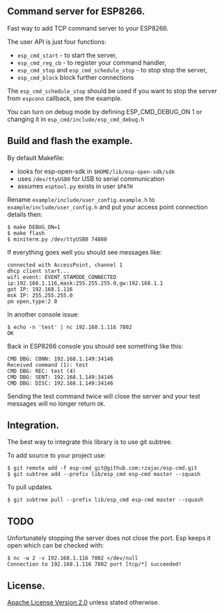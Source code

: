 ## Command server for ESP8266.

Fast way to add TCP command server to your ESP8266.

The user API is just four functions:

- `esp_cmd_start` - to start the server,
- `esp_cmd_reg_cb` - to register your command handler,
- `esp_cmd_stop` and `esp_cmd_schedule_stop` - to stop stop the server,
- `esp_cmd_block` block further connections

The `esp_cmd_schedule_stop` should be used if you want to stop the server from 
`espconn` callback, see the example.

You can turn on debug mode by defining ESP_CMD_DEBUG_ON 1 or changing it in `esp_cmd/include/esp_cmd_debug.h` 

## Build and flash the example.

By default Makefile:
- looks for esp-open-sdk in `$HOME/lib/esp-open-sdk/sdk`
- uses `/dev/ttyUSB0` for USB to serial communication
- assumes `esptool.py` exists in user `$PATH`

Rename `example/include/user_config.example.h` to `example/include/user_config.h` and put your
access point connection details then:

```
$ make DEBUG_ON=1
$ make flash
$ miniterm.py /dev/ttyUSB0 74880
```

If everything goes well you should see messages like:

```
connected with AccessPoint, channel 1
dhcp client start...
wifi event: EVENT_STAMODE_CONNECTED
ip:192.168.1.116,mask:255.255.255.0,gw:192.168.1.1
got IP: 192.168.1.116
msk IP: 255.255.255.0
pm open,type:2 0
``` 

In another console issue:

```
$ echo -n 'test' | nc 192.168.1.116 7802
OK
```

Back in ESP8266 console you should see something like this:

```
CMD DBG: CONN: 192.168.1.149:34146
Received command (1): test
CMD DBG: REC: test (4)
CMD DBG: SENT: 192.168.1.149:34146
CMD DBG: DISC: 192.168.1.149:34146
```

Sending the test command twice will close the server and your test messages will no longer return 
`OK`.

## Integration.

The best way to integrate this library is to use git subtree.

To add source to your project use:

```text
$ git remote add -f esp-cmd git@github.com:rzajac/esp-cmd.git
$ git subtree add --prefix lib/esp_cmd esp-cmd master --squash
```

To pull updates.

```text
$ git subtree pull --prefix lib/esp_cmd esp-cmd master --squash
```

## TODO

Unfortunately stopping the server does not close the port. Esp keeps it open which can be checked with:

```
$ nc -w 2 -v 192.168.1.116 7802 </dev/null
Connection to 192.168.1.116 7802 port [tcp/*] succeeded!
```

## License.

[Apache License Version 2.0](LICENSE) unless stated otherwise.